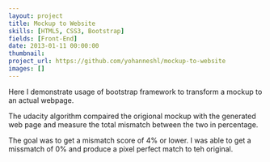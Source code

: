 ```yaml
---
layout: project
title: Mockup to Website
skills: [HTML5, CSS3, Bootstrap]
fields: [Front-End]
date: 2013-01-11 00:00:00
thumbnail:
project_url: https://github.com/yohanneshl/mockup-to-website
images: []
---
```



Here I demonstrate usage of bootstrap framework to transform a mockup to an actual webpage.

The udacity algorithm compaired the origional mockup with the generated web page and measure the total mismatch between the two in percentage.

The goal was to get a mismatch score of 4% or lower. I was able to get a missmatch of 0% and produce a pixel perfect match to teh original.




